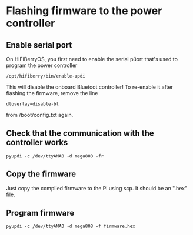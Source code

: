 # Flashing firmware to the power controller

## Enable serial port

On HiFiBerryOS, you first need to enable the serial püort that's used to program the power controller

```
/opt/hifiberry/bin/enable-updi
```

This will disable the onboard Bluetoot controller! To re-enable it after flashing the firmware,
remove the line
```
dtoverlay=disable-bt
```

from /boot/config.txt again.

## Check that the communication with the controller works

```
pyupdi -c /dev/ttyAMA0 -d mega808 -fr
```

## Copy the firmware

Just copy the compiled firmware to the Pi using scp. It should be an ".hex" file.

## Program firmware

```
pyupdi -c /dev/ttyAMA0 -d mega808 -f firmware.hex
```
